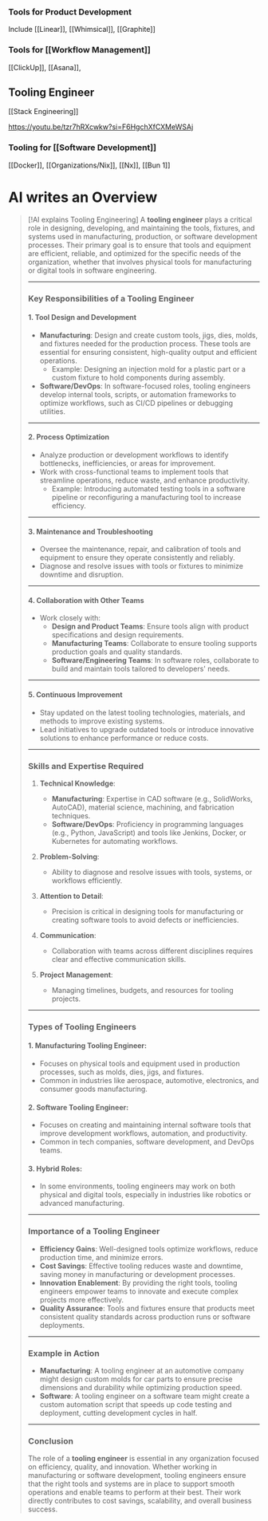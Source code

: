 
### Tools for Product Development
Include [[Linear]], [[Whimsical]], [[Graphite]]

### Tools for [[Workflow Management]]
[[ClickUp]], [[Asana]], 
## Tooling Engineer
[[Stack Engineering]]

https://youtu.be/tzr7hRXcwkw?si=F6HgchXfCXMeWSAj
### Tooling for [[Software Development]]
[[Docker]], [[Organizations/Nix]], [[Nx]], [[Bun 1]]
# AI writes an Overview
> [!AI explains Tooling Engineering]
> A **tooling engineer** plays a critical role in designing, developing, and maintaining the tools, fixtures, and systems used in manufacturing, production, or software development processes. Their primary goal is to ensure that tools and equipment are efficient, reliable, and optimized for the specific needs of the organization, whether that involves physical tools for manufacturing or digital tools in software engineering.
> 
> ---
> 
> ### **Key Responsibilities of a Tooling Engineer**
> 
> #### **1. Tool Design and Development**
> 
> - **Manufacturing**: Design and create custom tools, jigs, dies, molds, and fixtures needed for the production process. These tools are essential for ensuring consistent, high-quality output and efficient operations.
>     - Example: Designing an injection mold for a plastic part or a custom fixture to hold components during assembly.
> - **Software/DevOps**: In software-focused roles, tooling engineers develop internal tools, scripts, or automation frameworks to optimize workflows, such as CI/CD pipelines or debugging utilities.
> 
> ---
> 
> #### **2. Process Optimization**
> 
> - Analyze production or development workflows to identify bottlenecks, inefficiencies, or areas for improvement.
> - Work with cross-functional teams to implement tools that streamline operations, reduce waste, and enhance productivity.
>     - Example: Introducing automated testing tools in a software pipeline or reconfiguring a manufacturing tool to increase efficiency.
> 
> ---
> 
> #### **3. Maintenance and Troubleshooting**
> 
> - Oversee the maintenance, repair, and calibration of tools and equipment to ensure they operate consistently and reliably.
> - Diagnose and resolve issues with tools or fixtures to minimize downtime and disruption.
> 
> ---
> 
> #### **4. Collaboration with Other Teams**
> 
> - Work closely with:
>     - **Design and Product Teams**: Ensure tools align with product specifications and design requirements.
>     - **Manufacturing Teams**: Collaborate to ensure tooling supports production goals and quality standards.
>     - **Software/Engineering Teams**: In software roles, collaborate to build and maintain tools tailored to developers' needs.
> 
> ---
> 
> #### **5. Continuous Improvement**
> 
> - Stay updated on the latest tooling technologies, materials, and methods to improve existing systems.
> - Lead initiatives to upgrade outdated tools or introduce innovative solutions to enhance performance or reduce costs.
> 
> ---
> 
> ### **Skills and Expertise Required**
> 
> 1. **Technical Knowledge**:
>     
>     - **Manufacturing**: Expertise in CAD software (e.g., SolidWorks, AutoCAD), material science, machining, and fabrication techniques.
>     - **Software/DevOps**: Proficiency in programming languages (e.g., Python, JavaScript) and tools like Jenkins, Docker, or Kubernetes for automating workflows.
> 2. **Problem-Solving**:
>     
>     - Ability to diagnose and resolve issues with tools, systems, or workflows efficiently.
> 3. **Attention to Detail**:
>     
>     - Precision is critical in designing tools for manufacturing or creating software tools to avoid defects or inefficiencies.
> 4. **Communication**:
>     
>     - Collaboration with teams across different disciplines requires clear and effective communication skills.
> 5. **Project Management**:
>     
>     - Managing timelines, budgets, and resources for tooling projects.
> 
> ---
> 
> ### **Types of Tooling Engineers**
> 
> #### **1. Manufacturing Tooling Engineer**:
> 
> - Focuses on physical tools and equipment used in production processes, such as molds, dies, jigs, and fixtures.
> - Common in industries like aerospace, automotive, electronics, and consumer goods manufacturing.
> 
> #### **2. Software Tooling Engineer**:
> 
> - Focuses on creating and maintaining internal software tools that improve development workflows, automation, and productivity.
> - Common in tech companies, software development, and DevOps teams.
> 
> #### **3. Hybrid Roles**:
> 
> - In some environments, tooling engineers may work on both physical and digital tools, especially in industries like robotics or advanced manufacturing.
> 
> ---
> 
> ### **Importance of a Tooling Engineer**
> 
> - **Efficiency Gains**: Well-designed tools optimize workflows, reduce production time, and minimize errors.
> - **Cost Savings**: Effective tooling reduces waste and downtime, saving money in manufacturing or development processes.
> - **Innovation Enablement**: By providing the right tools, tooling engineers empower teams to innovate and execute complex projects more effectively.
> - **Quality Assurance**: Tools and fixtures ensure that products meet consistent quality standards across production runs or software deployments.
> 
> ---
> 
> ### **Example in Action**
> 
> - **Manufacturing**: A tooling engineer at an automotive company might design custom molds for car parts to ensure precise dimensions and durability while optimizing production speed.
> - **Software**: A tooling engineer on a software team might create a custom automation script that speeds up code testing and deployment, cutting development cycles in half.
> 
> ---
> 
> ### **Conclusion**
> 
> The role of a **tooling engineer** is essential in any organization focused on efficiency, quality, and innovation. Whether working in manufacturing or software development, tooling engineers ensure that the right tools and systems are in place to support smooth operations and enable teams to perform at their best. Their work directly contributes to cost savings, scalability, and overall business success.